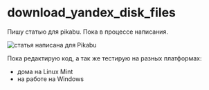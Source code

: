 # download_yandex_disk_files
Пишу статью для pikabu. Пока в процессе написания.

![статья написана для Pikabu](.img/pikabu.png)

Пока редактирую код, а так же тестирую на разных платформах:
- дома на Linux Mint
- на работе на Windows
